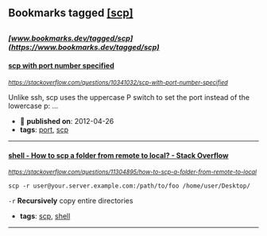 ## Bookmarks tagged [[scp]](https://www.bookmarks.dev/search?q=[scp])

_<sup><sup>[www.bookmarks.dev/tagged/scp](https://www.bookmarks.dev/tagged/scp)</sup></sup>_
---
#### [scp with port number specified](https://stackoverflow.com/questions/10341032/scp-with-port-number-specified)
_<sup>https://stackoverflow.com/questions/10341032/scp-with-port-number-specified</sup>_

Unlike ssh, scp uses the uppercase P switch to set the port instead of the lowercase p:
...
* :calendar: **published on**: 2012-04-26
* **tags**: [port](../tagged/port.md), [scp](../tagged/scp.md)
---
#### [shell - How to scp a folder from remote to local? - Stack Overflow](https://stackoverflow.com/questions/11304895/how-to-scp-a-folder-from-remote-to-local)
_<sup>https://stackoverflow.com/questions/11304895/how-to-scp-a-folder-from-remote-to-local</sup>_

```
scp -r user@your.server.example.com:/path/to/foo /home/user/Desktop/
```

`-r` **Recursively** copy entire directories


* **tags**: [scp](../tagged/scp.md), [shell](../tagged/shell.md)
---
